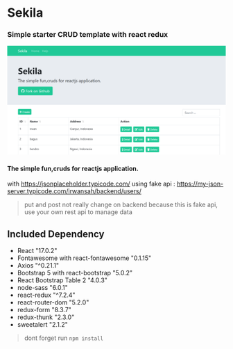 # Sekila
### Simple starter CRUD template with react redux
![sekila](image.png)
#### The simple fun,cruds for reactjs application.

with https://jsonplaceholder.typicode.com/
using fake api : https://my-json-server.typicode.com/irwansah/backend/users/
> put and post not really change on backend because this is fake api, use your own rest api to manage data


## Included Dependency

- React "17.0.2"
- Fontawesome with react-fontawesome "0.1.15"
- Axios "^0.21.1"
- Bootstrap 5 with react-bootstrap "5.0.2"
- React Bootstrap Table 2 "4.0.3"
- node-sass "6.0.1"
- react-redux  "^7.2.4"
- react-router-dom "5.2.0"
- redux-form  "8.3.7"
- redux-thunk  "2.3.0"
- sweetalert  "2.1.2"

> dont forget run `npm install`

